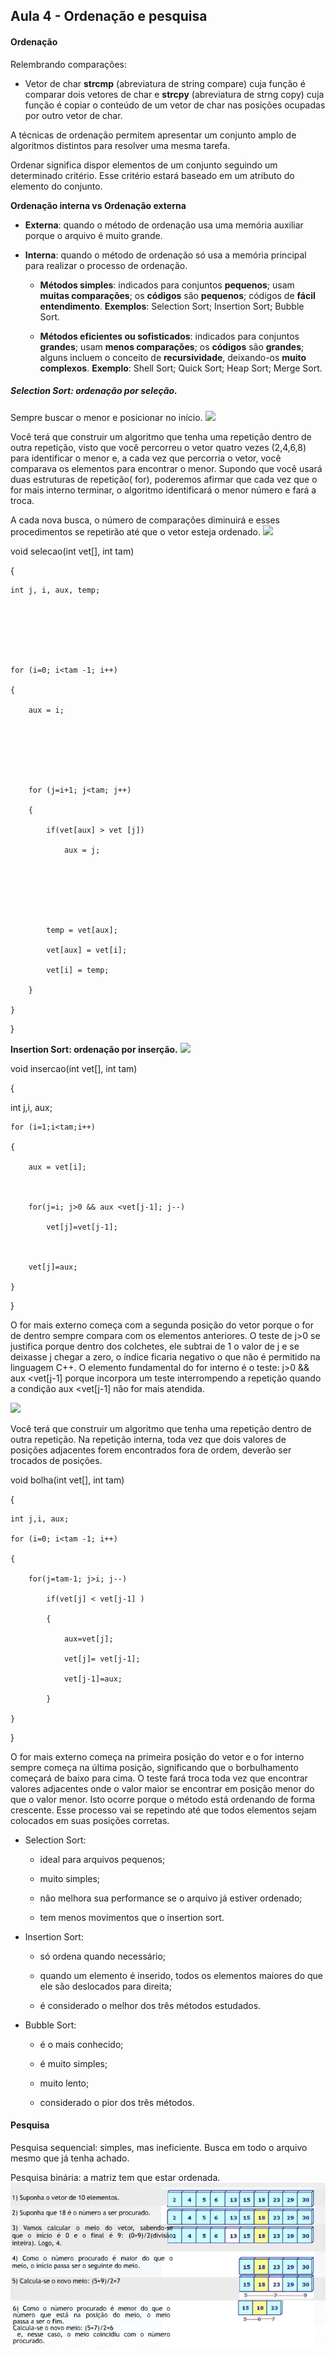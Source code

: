 ## Aula 4 - Ordenação e pesquisa 
 

#### Ordenação 

Relembrando comparações: 
* Vetor de char 
**strcmp** (abreviatura de string compare) cuja função é comparar dois vetores de char e **strcpy** (abreviatura de strng copy) cuja função é copiar o conteúdo de um vetor de char nas posições ocupadas por outro vetor de char. 

A técnicas de ordenação permitem apresentar um conjunto amplo de algoritmos distintos para resolver uma mesma tarefa.  

Ordenar significa dispor elementos de um conjunto seguindo um determinado critério. Esse critério estará baseado em um atributo do elemento do conjunto. 
 

**Ordenação interna vs Ordenação externa**

* **Externa**: quando o método de ordenação usa uma memória auxiliar porque o arquivo é muito grande. 

* **Interna**: quando o método de ordenação só usa a memória principal para realizar o processo de ordenação. 

    * **Métodos simples**: indicados para conjuntos **pequenos**; usam **muitas comparações**; os **códigos** são **pequenos**; códigos de **fácil entendimento**. **Exemplos**: Selection Sort; Insertion Sort; Bubble Sort. 

    * **Métodos eficientes ou sofisticados**: indicados para conjuntos **grandes**; usam **menos comparações**; os **códigos** são **grandes**; alguns incluem o conceito de **recursividade**, deixando-os **muito complexos**. **Exemplo**: Shell Sort; Quick Sort; Heap Sort; Merge Sort. 



##### Selection Sort: ordenação por seleção. 

Sempre buscar o menor e posicionar no início. 
![]('../../media/estrutura_dados/SelectionSort.png')

Você terá que construir um algoritmo que tenha uma repetição dentro de outra repetição, visto que você percorreu o vetor quatro vezes (2,4,6,8) para identificar o menor  e, a cada vez que percorria o vetor, você comparava os elementos para encontrar o menor. Supondo que você usará duas estruturas de repetição( for), poderemos afirmar que cada vez que o for mais interno terminar, o algoritmo identificará o menor número e fará a troca. 

A cada nova busca, o número de comparações diminuirá e esses procedimentos se repetirão até que o vetor esteja ordenado.
![]('../../media/estrutura_dados/vetorSort.png') 

void selecao(int vet[], int tam) 

{ 

    int j, i, aux, temp; 

 
 

 
 

    for (i=0; i<tam -1; i++) 

    { 

        aux = i; 

 
 

 
 

        for (j=i+1; j<tam; j++) 

        { 

            if(vet[aux] > vet [j]) 

                aux = j; 

 
 

 
 

            temp = vet[aux]; 

            vet[aux] = vet[i]; 

            vet[i] = temp; 

        } 

    } 

} 

**Insertion Sort: ordenação por inserção.**
![]('../../media/estrutura_dados/insertionSort.png')

void insercao(int vet[], int tam) 

{ 

  int j,i, aux; 

    for (i=1;i<tam;i++) 

    { 

        aux = vet[i];  

         

        for(j=i; j>0 && aux <vet[j-1]; j--) 

            vet[j]=vet[j-1]; 

         

        vet[j]=aux;   

    } 

} 

 

 

O for mais externo começa com a segunda posição do vetor porque o for de dentro sempre compara com os elementos anteriores. O teste de j>0 se justifica porque dentro dos colchetes, ele subtrai de 1 o valor de j e se deixasse j chegar a zero, o índice ficaria negativo o que não é permitido na linguagem C++. O elemento fundamental do for interno é o teste: j>0 && aux <vet[j-1] porque  incorpora um teste interrompendo a repetição quando a condição aux <vet[j-1] não for mais atendida. 

![]('../../media/estrutura_dados/bubbleSort.png')

Você terá que construir um algoritmo que tenha uma repetição dentro de outra repetição. Na repetição interna, toda vez que dois valores de posições adjacentes forem encontrados fora de ordem, deverão ser trocados de posições.  

 
 

void bolha(int vet[], int tam) 

{ 

    int j,i, aux; 

    for (i=0; i<tam -1; i++) 

    { 

        for(j=tam-1; j>i; j--) 

            if(vet[j] < vet[j-1] ) 

            { 

                aux=vet[j]; 

                vet[j]= vet[j-1]; 

                vet[j-1]=aux; 

            } 

    } 

} 

 

 

O for mais externo começa na primeira posição do vetor e o for interno sempre começa na última posição, significando que o borbulhamento começará de baixo para cima. O teste fará troca toda vez que encontrar valores adjacentes onde o valor  maior se encontrar em posição menor do que o valor menor. Isto ocorre porque o método está ordenando de forma crescente. Esse processo vai se repetindo até que todos elementos sejam colocados em suas posições corretas. 


* Selection Sort: 

    * ideal para arquivos pequenos; 

    * muito simples; 

    * não melhora sua performance se o arquivo já estiver ordenado; 

    * tem menos movimentos que o insertion sort. 

* Insertion Sort: 

    * só ordena quando necessário; 

    * quando um elemento é inserido, todos os elementos maiores do que ele são deslocados para direita; 

    * é considerado o melhor dos três métodos estudados. 

* Bubble Sort: 

    * é o mais conhecido; 

    * é muito simples; 

    * muito lento; 

    * considerado o pior dos três métodos. 

 
 #### Pesquisa 

 
Pesquisa sequencial: simples, mas ineficiente. Busca em todo o arquivo mesmo que já tenha achado. 

Pesquisa binária: a matriz tem que estar ordenada.
![](../../media/estrutura_dados/pesquisa.png)